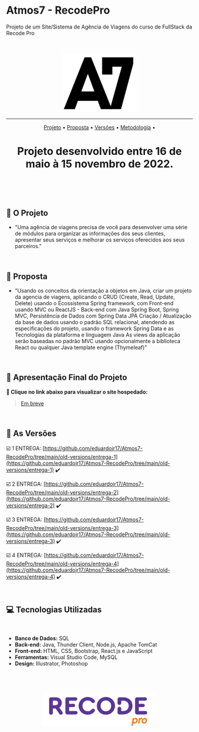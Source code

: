 # Atmos7 - RecodePro
Projeto de um Site/Sistema de Agência de Viagens do curso de FullStack da Recode Pro

<br>

<p align="center">
      <img src="/atmosfront/src/img/logo1.png" width="200" height="160">
<p align="center">

<hr>

<p align="center">
  <a href ="#rocket-o-projeto">Projeto</a>  •
  <a href ="#dart-proposta">Proposta</a>  •
  <a href ="#camera_flash-as-versões">Versões</a>  •
  <a href ="#computer-Tecnologias-Utilizadas">Metodologia</a>  •
</p>

<h1 align="center">
  Projeto desenvolvido entre 16 de maio à 15 novembro de 2022.
<h1 align="center">
<br>

## :rocket: O Projeto

* "Uma agência de viagens precisa de você para desenvolver uma série de módulos para organizar as informações dos seus clientes, apresentar seus serviços e melhorar os serviços oferecidos aos seus parceiros." 

</p>
<br>

## :dart: Proposta
* "Usando os conceitos da orientação a objetos em Java, criar um projeto da agencia de viagens, aplicando o CRUD (Create, Read, Update, Delete)
usando o Ecossistema Spring framework, com Front-end usando MVC ou ReactJS - Back-end com Java Spring Boot, Spring MVC, Persistência de Dados com Spring Data JPA
Criação / Atualização da base de dados usando o padrão SQL relacional, atendendo as especificações do projeto, usando o framework Spring Data e as Tecnologias da plataforma e linguagem Java
As views da aplicação serão baseadas no padrão MVC usando opcionalmente a biblioteca React ou qualquer Java template engine (Thymeleaf)"
</p>
<br>

## :camera_flash: Apresentação Final do Projeto

**:link: Clique no link abaixo para visualizar o site hospedado:**
>  [Em breve](https://github.com/eduardojr17/Atmos7-RecodePro/)
      
     
<br> 

## :camera_flash: As Versões

☑️ 1 ENTREGA: [https://github.com/eduardojr17/Atmos7-RecodePro/tree/main/old-versions/entrega-1](https://github.com/eduardojr17/Atmos7-RecodePro/tree/main/old-versions/entrega-1) :heavy_check_mark:

☑️ 2 ENTREGA: [https://github.com/eduardojr17/Atmos7-RecodePro/tree/main/old-versions/entrega-2](https://github.com/eduardojr17/Atmos7-RecodePro/tree/main/old-versions/entrega-2) :heavy_check_mark:

☑️ 3 ENTREGA: [https://github.com/eduardojr17/Atmos7-RecodePro/tree/main/old-versions/entrega-3](https://github.com/eduardojr17/Atmos7-RecodePro/tree/main/old-versions/entrega-3) :heavy_check_mark:

☑️ 4 ENTREGA: [https://github.com/eduardojr17/Atmos7-RecodePro/tree/main/old-versions/entrega-4](https://github.com/eduardojr17/Atmos7-RecodePro/tree/main/old-versions/entrega-4) :heavy_check_mark:

<br> 

## :computer: Tecnologias Utilizadas

<br>

* **Banco de Dados:** SQL
* **Back-end:** Java, Thunder Client, Node.js, Apache TomCat                   
* **Front-end:** HTML, CSS, Bootstrap, React.js e JavaScript              
* **Ferramentas:** Visual Studio Code, MySQL
* **Design:** Illustrator, Photoshop

<br>

<h1 align="center"> <img src = "/atmosfront/src/img/recode.png" height="90" /></h1>    
 

